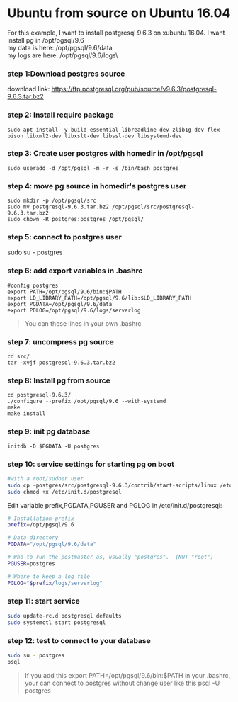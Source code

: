 # Ubuntu from source on Ubuntu 16.04

For this example, I want to install postgresql 9.6.3 on xubuntu 16.04.
I want install pg in /opt/pgsql/9.6\
my data is here: /opt/pgsql/9.6/data\
my logs are here: /opt/pgsql/9.6/logs\

### step 1:Download postgres source 
download link: https://ftp.postgresql.org/pub/source/v9.6.3/postgresql-9.6.3.tar.bz2

### step 2: Install require package
`sudo apt install -y build-essential libreadline-dev zlib1g-dev flex bison libxml2-dev libxslt-dev libssl-dev libsystemd-dev`

### step 3: Create user postgres with homedir in /opt/pgsql
`sudo useradd -d /opt/pgsql -m -r -s /bin/bash postgres`

### step 4: move pg source in homedir's postgres user
```
sudo mkdir -p /opt/pgsql/src
sudo mv postgresql-9.6.3.tar.bz2 /opt/pgsql/src/postgresql-9.6.3.tar.bz2
sudo chown -R postgres:postgres /opt/pgsql/
```
### step 5: connect to postgres user
sudo su - postgres 

### step 6: add export variables in .bashrc
```
#config postgres
export PATH=/opt/pgsql/9.6/bin:$PATH
export LD_LIBRARY_PATH=/opt/pgsql/9.6/lib:$LD_LIBRARY_PATH
export PGDATA=/opt/pgsql/9.6/data
export PDLOG=/opt/pgsql/9.6/logs/serverlog
```
> You can these lines in your own .bashrc 

### step 7: uncompress pg source
```
cd src/
tar -xvjf postgresql-9.6.3.tar.bz2 
```

### step 8: Install pg from source
```
cd postgresql-9.6.3/
./configure --prefix /opt/pgsql/9.6 --with-systemd
make
make install
```

### step 9: init pg database
`initdb -D $PGDATA -U postgres`

### step 10: service settings for starting pg on boot

```bash
#with a root/sudoer user
sudo cp ~postgres/src/postgresql-9.6.3/contrib/start-scripts/linux /etc/init.d/postgresql
sudo chmod +x /etc/init.d/postgresql
```
Edit variable prefix,PGDATA,PGUSER and PGLOG in /etc/init.d/postgresql:
```bash
# Installation prefix
prefix=/opt/pgsql/9.6

# Data directory
PGDATA="/opt/pgsql/9.6/data"

# Who to run the postmaster as, usually "postgres".  (NOT "root")
PGUSER=postgres

# Where to keep a log file
PGLOG="$prefix/logs/serverlog"
```

### step 11: start service
```bash
sudo update-rc.d postgresql defaults
sudo systemctl start postgresql
```

### step 12: test to connect to your database
```bash
sudo su - postgres
psql
```
> If you add this 
> export PATH=/opt/pgsql/9.6/bin:$PATH
> in your .bashrc, your can connect to postgres without change user like this
> psql -U postgres 
